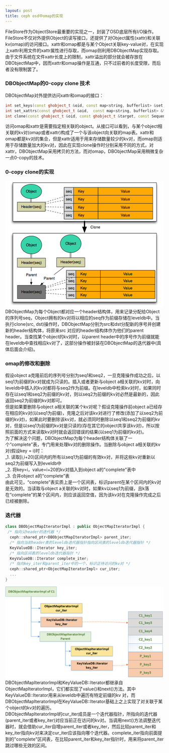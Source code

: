 ```yaml
---
layout: post
title: ceph osd中omap的实现
---
```


FileStore作为ObjectStore最重要的实现之一，封装了OSD底层所有I/O操作。FileStore不仅对外提供Object的读写接口，还提供了对Object属性(xattr)和关联kv(omap)的访问接口。xattr和omap都是与某个Object关联key-value对，在实现上xattr利用文件的xattr属性进行存取，而omap则利用DBObjectMap实现存取。由于文件系统在文件xattr长度上的限制，xattr溢出的部分就会被存放在DBObjectMap中，因而xattr和omap操作是互通，只不过前者的长度受限，而后者没有限制罢了。<br>

### DBObjectMap的0-copy clone 技术
 DBObjectMap对外提供访问xattr和omap的接口：<br>

``` c++
int set_keys(const ghobject_t &oid, const map<string, bufferlist> &set, const SequencerPosition *spos=0);
int set_xattrs(const ghobject_t &oid,  const map<string, bufferlist> &to_set,  const SequencerPosition *spos=0);
int clone(const ghobject_t &oid, const ghobject_t &target, const SequencerPosition *spos); 
``` 

 访问omap和xattr是需要指定相关联的object。从接口可以看到，与某个object相关联的kv对(omap或者xattr)构成了一个与该object向关联的map表。xattr和omap都是kv对的集合，但是xattr适用于用来存储数量较少的kv对，而omap则适用于存储数量加大的kv对，因此在实现clone操作时分别采用不同的方式，对xattr，DBObjectMap采用拷贝的方法，而对omap，DBObjectMap采用稍微复杂一点0-copy的技术。<br>
 
### 0-copy clone的实现
![](/images/omap/clone.png) <br>
 DBObjectMap为每个Object都对应一个header结构体，用来记录分配给Object的序列号seq，Object拥有的kv对将以相应的seq作为前缀存储在leveldb中。当执行clone(src, dst)操作时，DBObjectMap分别为src和dst分配新的序号并创建新的header结构体，将原来src 对应的header结构体作为他们的parent header。当查找某个object的kv对时，以parent header中的序号作为前缀就能在leveldb中查找相应kv对了，这部分操作被封装在DBObjectMap的迭代器中(具体后面会介绍)。<br>
 
### omap的修改和删除
假设object a克隆前后的序列号分别为seq1和seq2，一旦克隆操作成功之后，以seq1为前缀的kv对就成为只读的。插入或者更新与object a相关联的kv对时，向leveldb中插入的kv对都将与seq2作为前缀。在leveldb中检索kv对时，如果同时存在以seq1和seq2为前缀的kv对，则以seq2为前缀的kv对必然是最新的，因此返回seq2为前缀的kv对即可。<br>
 但是如果要删除与object a相关联的某个kv对呢？假设克隆操作前object a已经存在相应的kv对(以seq1为前缀)，克隆之后对该kv对进行了修改(添加了以seq2为前缀的kv对)，如果此时要删除该kv对，就必须同时删除以seq1和seq2为前缀的kv对，但是以seq1为前缀的kv对是只读的(存在其它的object共享该kv对)，所以按照前面的方式来读取kv对时就会返回错误的结果(以seq1为前缀的kv对)。<br>
 为了解决这个问题，DBObjectMap为每个header结构体关联了一个“complete”表，专门用来处理kv对的删除操作。当删除与object a相关联的kv对(假设key = i)时：<br>
  _1. 读取[i,i+20)区间内的所有以seq1为前缀的有效kv对，并将这些kv对重新以seq2为前缀写入到leveldb中<br>
  _2. 将key=i，value=i+20的kv对插入到object a的"complete"表中<br>
  _3. 合并object a的“complete”表<br>
 由此可见，“complete”表实质上是一个区间表，标识parent在某个区间内的kv对是无效的。当读取与object a关联的kv对时，如果kv以seq1为前缀，且k落在“complete”的某个区间内，则应该返回空值，因为该kv对在克隆操作完成之后已经被删除。<br>

### 迭代器

```cpp
class DBObjectMapIteratorImpl : public ObjectMapIteratorImpl {
 /* 指向父header的迭代器 */
  ceph::shared_ptr<DBObjectMapIteratorImpl> parent_iter;
  /* 指向当前header表的leveldb迭代器指针指向区间表的leveldb迭代器指针 */
  KeyValueDB::Iterator key_iter;
  /* 指向区间表的leveldb迭代器指针 */
  KeyValueDB::Iterator complete_iter;
  /* 指向key_iter和parent_iter中的一个，标识正待访问的kv对 */
  ceph::shared_ptr<ObjectMapIteratorImpl> cur_iter; 
  ...
}
```
![](/images/omap/omap_iter.png) <br>
DBObjectMapIteratorImpl和KeyValueDB::Iterator都继承自ObjectMapIteratorImpl，它们都实现了value()和next()方法。其中KeyValueDB::Iterator用来从leveldb中遍历有特定前缀的kv
对，而DBObjectMapIteratorImpl在KeyValueDB::Iterator基础上之上实现了对关联于某个object的kv对的遍历。<br>
DBObjectMapIteratorImpl的cur\_iter成员是一个迭代器指针，所指向的迭代器(parent\_iter或者key\_iter)对应当前正在访问的kv对。当调用next()方法调整迭代器时，就会借助cur\_iter自增parent\_iter或者key\_iter，然后比较parent\_iter和key\_iter指向kv对来决定cur\_iter应该指向哪个迭代器。complete\_iter指向前面提到的"complete"区间表，在比较parent\_iter和key\_iter指针时，用来将parent\_iter跳过哪些无效的区间。
